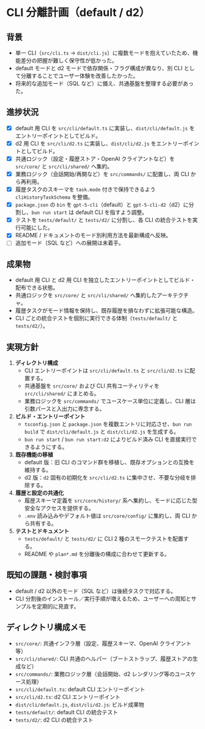 # CLI 分離計画（default / d2）

## 背景
- 単一 CLI（`src/cli.ts` → `dist/cli.js`）に複数モードを抱えていたため、機能差分の把握が難しく保守性が低かった。
- default モードと d2 モードで依存関係・フラグ構成が異なり、別 CLI として分離することでユーザー体験を改善したかった。
- 将来的な追加モード（SQL など）に備え、共通基盤を整理する必要があった。

## 進捗状況
- [x] default 用 CLI を `src/cli/default.ts` に実装し、`dist/cli/default.js` をエントリーポイントとしてビルド。
- [x] d2 用 CLI を `src/cli/d2.ts` に実装し、`dist/cli/d2.js` をエントリーポイントとしてビルド。
- [x] 共通ロジック（設定・履歴ストア・OpenAI クライアントなど）を `src/core/` と `src/cli/shared/` へ集約。
- [x] 業務ロジック（会話開始/再開など）を `src/commands/` に配置し、両 CLI から再利用。
- [x] 履歴タスクのスキーマを `task.mode` 付きで保持できるよう `cliHistoryTaskSchema` を整備。
- [x] `package.json` の `bin` を `gpt-5-cli`（default）と `gpt-5-cli-d2`（d2）に分割し、`bun run start` は default CLI を指すよう調整。
- [x] テストを `tests/default/` と `tests/d2/` に分割し、各 CLI の統合テストを実行可能にした。
- [x] README / ドキュメントのモード別利用方法を最新構成へ反映。
- [ ] 追加モード（SQL など）への展開は未着手。

## 成果物
- default 用 CLI と d2 用 CLI を独立したエントリーポイントとしてビルド・配布できる状態。
- 共通ロジックを `src/core/` と `src/cli/shared/` へ集約したアーキテクチャ。
- 履歴タスクがモード情報を保持し、既存履歴を損なわずに拡張可能な構造。
- CLI ごとの統合テストを個別に実行できる体制（`tests/default/` と `tests/d2/`）。

## 実現方針
1. **ディレクトリ構成**
   - CLI エントリーポイントは `src/cli/default.ts` と `src/cli/d2.ts` に配置する。
   - 共通基盤を `src/core/` および CLI 共有ユーティリティを `src/cli/shared/` にまとめる。
   - 業務ロジックを `src/commands/` でユースケース単位に定義し、CLI 層は引数パースと入出力に専念する。
2. **ビルド・エントリーポイント**
   - `tsconfig.json` と `package.json` を複数エントリに対応させ、`bun run build` で `dist/cli/default.js` と `dist/cli/d2.js` を生成する。
   - `bun run start` / `bun run start:d2` によりビルド済み CLI を直接実行できるようにする。
3. **既存機能の移植**
   - default 版：旧 CLI のコマンド群を移植し、既存オプションとの互換を維持する。
   - d2 版：`d2` 固有の初期化を `src/cli/d2.ts` に集中させ、不要な分岐を排除する。
4. **履歴と設定の共通化**
   - 履歴スキーマ定義を `src/core/history/` 系へ集約し、モードに応じた型安全なアクセスを提供する。
   - `.env` 読み込みやデフォルト値は `src/core/config/` に集約し、両 CLI から共有する。
5. **テストとドキュメント**
   - `tests/default/` と `tests/d2/` に CLI 2 種のスモークテストを配置する。
   - README や `plan*.md` を分離後の構成に合わせて更新する。

## 既知の課題・検討事項
- default / d2 以外のモード（SQL など）は後続タスクで対応する。
- CLI 分割後のインストール／実行手順が増えるため、ユーザーへの周知とサンプルを定期的に見直す。

## ディレクトリ構成メモ
- `src/core/`: 共通インフラ層（設定、履歴スキーマ、OpenAI クライアント等）
- `src/cli/shared/`: CLI 共通のヘルパー（ブートストラップ、履歴ストアの生成など）
- `src/commands/`: 業務ロジック層（会話開始、d2 レンダリング等のユースケース処理）
- `src/cli/default.ts`: default CLI エントリーポイント
- `src/cli/d2.ts`: d2 CLI エントリーポイント
- `dist/cli/default.js`, `dist/cli/d2.js`: ビルド成果物
- `tests/default/`: default CLI の統合テスト
- `tests/d2/`: d2 CLI の統合テスト
